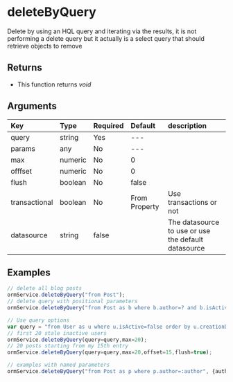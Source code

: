 # deleteByQuery

Delete by using an HQL query and iterating via the results, it is not performing a delete query but it actually is a select query that should retrieve objects to remove

## Returns

*   This function returns _void_

## Arguments

| Key | Type | Required | Default | description |
| :--- | :--- | :--- | :--- | :--- |
| query | string | Yes | --- | | 
| params | any | No | --- | | 
| max | numeric | No | 0 | | 
| offfset | numeric | No | 0 | | 
| flush | boolean | No | false | | 
| transactional | boolean | No | From Property | Use transactions or not | 
| datasource | string | false | | The datasource to use or use the default datasource |

## Examples

```javascript
// delete all blog posts
ormService.deleteByQuery("from Post");
// delete query with positional parameters
ormService.deleteByQuery("from Post as b where b.author=? and b.isActive = :active",['Luis Majano',false]);

// Use query options
var query = "from User as u where u.isActive=false order by u.creationDate desc"; 
// first 20 stale inactive users 
ormService.deleteByQuery(query=query,max=20); 
// 20 posts starting from my 15th entry
ormService.deleteByQuery(query=query,max=20,offset=15,flush=true);

// examples with named parameters
ormService.deleteByQuery("from Post as p where p.author=:author", {author='Luis Majano'})
```

